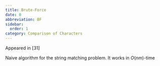 ```yaml
---
title: Brute-Force
date: 0
abbreviation: BF
sidebar:
  order: 1
category: Comparison of Characters
---
```


Appeared in [31]

Naive algorithm for the string matching problem. It works in $O(nm)$-time
